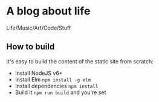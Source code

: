 # A blog about life
Life/Music/Art/Code/Stuff

## How to build
It's easy to build the content of the static site from scratch:

* Install NodeJS v6+
* Install Elm `npm install -g elm`
* Install dependencies `npm install`
* Build it `npm run build` and you're set
